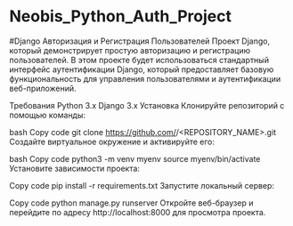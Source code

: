 # Neobis_Python_Auth_Project

#Django Авторизация и Регистрация Пользователей
Проект Django, который демонстрирует простую авторизацию и регистрацию пользователей. В этом проекте будет использоваться стандартный интерфейс аутентификации Django, который предоставляет базовую функциональность для управления пользователями и аутентификации веб-приложений.

Требования
Python 3.x
Django 3.x
Установка
Клонируйте репозиторий с помощью команды:

bash
Copy code
git clone https://github.com/<USERNAME>/<REPOSITORY_NAME>.git
Создайте виртуальное окружение и активируйте его:

bash
Copy code
python3 -m venv myenv
source myenv/bin/activate
Установите зависимости проекта:

Copy code
pip install -r requirements.txt
Запустите локальный сервер:

Copy code
python manage.py runserver
Откройте веб-браузер и перейдите по адресу http://localhost:8000 для просмотра проекта.
